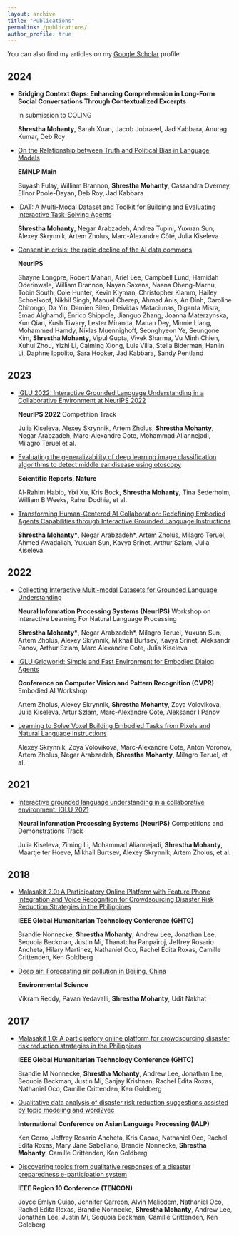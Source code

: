 ```yaml
---
layout: archive
title: "Publications"
permalink: /publications/
author_profile: true
---
```


You can also find my articles on my [Google Scholar](https://scholar.google.com/citations?user=Hu349EgAAAAJ&hl=en) profile

2024
------

* **Bridging Context Gaps: Enhancing Comprehension in Long-Form Social Conversations Through Contextualized Excerpts**

  In submission to COLING

   **Shrestha Mohanty**, Sarah Xuan, Jacob Jobraeel, Jad Kabbara, Anurag Kumar, Deb Roy




* [On the Relationship between Truth and Political Bias in Language Models](https://arxiv.org/pdf/2409.05283)

  **EMNLP Main**

  Suyash Fulay, William Brannon, **Shrestha Mohanty**, Cassandra Overney, Elinor Poole-Dayan, Deb Roy, Jad Kabbara
  

* [IDAT: A Multi-Modal Dataset and Toolkit for Building and Evaluating Interactive Task-Solving Agents](https://arxiv.org/pdf/2407.08898)

  **Shrestha Mohanty**, Negar Arabzadeh, Andrea Tupini, Yuxuan Sun, Alexey Skrynnik, Artem Zholus, Marc-Alexandre Côté, Julia Kiseleva

* [Consent in crisis: the rapid decline of the AI data commons](https://arxiv.org/pdf/2407.14933)

    **NeurIPS**
  
   Shayne Longpre, Robert Mahari, Ariel Lee, Campbell Lund, Hamidah Oderinwale, William Brannon, Nayan Saxena, Naana Obeng-Marnu, Tobin South, Cole Hunter, Kevin Klyman, Christopher Klamm, Hailey Schoelkopf, Nikhil Singh, Manuel Cherep, Ahmad Anis, An Dinh, Caroline Chitongo, Da Yin, Damien Sileo, Deividas Mataciunas, Diganta Misra, Emad Alghamdi, Enrico Shippole, Jianguo Zhang, Joanna Materzynska, Kun Qian, Kush Tiwary, Lester Miranda, Manan Dey, Minnie Liang, Mohammed Hamdy, Niklas Muennighoff, Seonghyeon Ye, Seungone Kim, **Shrestha Mohanty**, Vipul Gupta, Vivek Sharma, Vu Minh Chien, Xuhui Zhou, Yizhi Li, Caiming Xiong, Luis Villa, Stella Biderman, Hanlin Li, Daphne Ippolito, Sara Hooker, Jad Kabbara, Sandy Pentland

  

2023
------

* [IGLU 2022: Interactive Grounded Language Understanding in a Collaborative Environment at NeurIPS 2022](https://arxiv.org/pdf/2205.13771.pdf)

    **NeurIPS 2022** Competition Track
  
   Julia Kiseleva, Alexey Skrynnik, Artem Zholus, **Shrestha Mohanty**, Negar Arabzadeh, Marc-Alexandre Cote, Mohammad Aliannejadi, Milagro Teruel et al.

* [Evaluating the generalizability of deep learning image classification algorithms to detect middle ear disease using otoscopy](https://assets.researchsquare.com/files/rs-2014320/v1/8d304e1d-6738-4ea5-bd95-27667733bc82.pdf?c=1662744394)
  
   **Scientific Reports, Nature**
  
  Al-Rahim Habib, Yixi Xu, Kris Bock, **Shrestha Mohanty**, Tina Sederholm, William B Weeks, Rahul Dodhia, et al.

* [Transforming Human-Centered AI Collaboration: Redefining Embodied Agents Capabilities through Interactive Grounded Language Instructions](https://arxiv.org/pdf/2305.10783.pdf)
  
  **Shrestha Mohanty\***, Negar Arabzadeh\*, Artem Zholus, Milagro Teruel, Ahmed Awadallah, Yuxuan Sun, Kavya Srinet, Arthur Szlam, Julia Kiseleva



2022
------

* [Collecting Interactive Multi-modal Datasets for Grounded Language Understanding](https://arxiv.org/pdf/2211.06552.pdf)
  
  **Neural Information Processing Systems (NeurIPS)** Workshop on Interactive Learning For Natural Language Processing
  
  **Shrestha Mohanty\***, Negar Arabzadeh\*, Milagro Teruel, Yuxuan Sun, Artem Zholus, Alexey Skrynnik, Mikhail Burtsev, Kavya Srinet, Aleksandr Panov, Arthur Szlam, Marc Alexandre Cote, Julia Kiseleva
  
  


* [IGLU Gridworld: Simple and Fast Environment for Embodied Dialog Agents](https://arxiv.org/pdf/2206.00142.pdf)

   **Conference on Computer Vision and Pattern Recognition (CVPR)** Embodied AI Workshop
  
  Artem Zholus, Alexey Skrynnik, **Shrestha Mohanty**, Zoya Volovikova, Julia Kiseleva, Artur Szlam, Marc-Alexandre Cote, Aleksandr I Panov

 

* [Learning to Solve Voxel Building Embodied Tasks from Pixels and Natural Language Instructions](https://arxiv.org/pdf/2211.00688.pdf)

  Alexey Skrynnik, Zoya Volovikova, Marc-Alexandre Cote, Anton Voronov, Artem Zholus, Negar Arabzadeh, **Shrestha Mohanty**, Milagro Teruel, et al.
  
  
  
2021
------
* [Interactive grounded language understanding in a collaborative environment: IGLU 2021](https://proceedings.mlr.press/v176/kiseleva22a/kiseleva22a.pdf)

   **Neural Information Processing Systems (NeurIPS)** Competitions and Demonstrations Track
  
  Julia Kiseleva, Ziming Li, Mohammad Aliannejadi, **Shrestha Mohanty**, Maartje ter Hoeve, Mikhail Burtsev, Alexey Skrynnik, Artem Zholus, et al.

  


2018
------

* [Malasakit 2.0: A Participatory Online Platform with Feature Phone Integration and Voice Recognition for Crowdsourcing Disaster Risk Reduction Strategies in the Philippines](https://ieeexplore.ieee.org/abstract/document/8601882)

    **IEEE Global Humanitarian Technology Conference (GHTC)**
  
  Brandie Nonnecke, **Shrestha Mohanty**, Andrew Lee, Jonathan Lee, Sequoia Beckman, Justin Mi, Thanatcha Panpairoj, Jeffrey Rosario Ancheta, Hilary Martinez, Nathaniel Oco, Rachel Edita Roxas, Camille Crittenden, Ken Goldberg

 


* [Deep air: Forecasting air pollution in Beijing, China](https://www.ischool.berkeley.edu/sites/default/files/sproject_attachments/report_deep-air-forecasting.pdf)

  **Environmental Science**
  
  Vikram Reddy, Pavan Yedavalli, **Shrestha Mohanty**, Udit Nakhat



2017
------

* [Malasakit 1.0: A participatory online platform for crowdsourcing disaster risk reduction strategies in the Philippines](https://goldberg.berkeley.edu/pubs/IEEE_GHTC_2017_Malasakit-camera-ready.pdf)

  **IEEE Global Humanitarian Technology Conference (GHTC)**
  
  Brandie M Nonnecke, **Shrestha Mohanty**, Andrew Lee, Jonathan Lee, Sequoia Beckman, Justin Mi, Sanjay Krishnan, Rachel Edita Roxas, Nathaniel Oco, Camille Crittenden, Ken Goldberg 

 
  

* [Qualitative data analysis of disaster risk reduction suggestions assisted by topic modeling and word2vec](https://ieeexplore.ieee.org/abstract/document/8300601)

    **International Conference on Asian Language Processing (IALP)**
  
  Ken Gorro, Jeffrey Rosario Ancheta, Kris Capao, Nathaniel Oco, Rachel Edita Roxas, Mary Jane Sabellano, Brandie Nonnecke, **Shrestha Mohanty**, Camille
Crittenden, Ken Goldberg

 


* [Discovering topics from qualitative responses of a disaster preparedness e-participation system](https://ieeexplore.ieee.org/abstract/document/8228287)

   **IEEE Region 10 Conference (TENCON)**
  
  Joyce Emlyn Guiao, Jennifer Carreon, Alvin Malicdem, Nathaniel Oco, Rachel Edita Roxas, Brandie Nonnecke, **Shrestha Mohanty**, Andrew Lee, Jonathan Lee, Justin Mi, Sequoia Beckman, Camille Crittenden, Ken Goldberg

  



